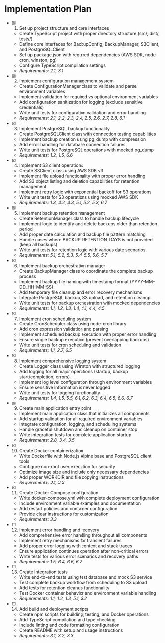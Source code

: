 # Implementation Plan

- [x] 1. Set up project structure and core interfaces
  - Create TypeScript project with proper directory structure (src/, dist/, tests/)
  - Define core interfaces for BackupConfig, BackupManager, S3Client, and PostgreSQLClient
  - Set up package.json with required dependencies (AWS SDK, node-cron, winston, pg)
  - Configure TypeScript compilation settings
  - _Requirements: 2.1, 3.1_

- [x] 2. Implement configuration management system
  - Create ConfigurationManager class to validate and parse environment variables
  - Implement validation for required vs optional environment variables
  - Add configuration sanitization for logging (exclude sensitive credentials)
  - Write unit tests for configuration validation and error handling
  - _Requirements: 2.1, 2.2, 2.3, 2.4, 2.5, 2.6, 2.7, 2.8, 6.1_

- [x] 3. Implement PostgreSQL backup functionality
  - Create PostgreSQLClient class with connection testing capabilities
  - Implement backup creation using pg_dump with compression
  - Add error handling for database connection failures
  - Write unit tests for PostgreSQL operations with mocked pg_dump
  - _Requirements: 1.2, 1.5, 6.6_

- [x] 4. Implement S3 client operations
  - Create S3Client class using AWS SDK v3
  - Implement file upload functionality with proper error handling
  - Add S3 object listing and deletion capabilities for retention management
  - Implement retry logic with exponential backoff for S3 operations
  - Write unit tests for S3 operations using mocked AWS SDK
  - _Requirements: 1.3, 4.2, 4.3, 5.1, 5.2, 5.3, 6.7_

- [x] 5. Implement backup retention management
  - Create RetentionManager class to handle backup lifecycle
  - Implement logic to identify and delete backups older than retention period
  - Add proper date calculation and backup file pattern matching
  - Handle cases where BACKUP_RETENTION_DAYS is not provided (keep all backups)
  - Write unit tests for retention logic with various date scenarios
  - _Requirements: 5.1, 5.2, 5.3, 5.4, 5.5, 5.6, 5.7_

- [x] 6. Implement backup orchestration manager
  - Create BackupManager class to coordinate the complete backup process
  - Implement backup file naming with timestamp format (YYYY-MM-DD_HH-MM-SS)
  - Add temporary file cleanup and error recovery mechanisms
  - Integrate PostgreSQL backup, S3 upload, and retention cleanup
  - Write unit tests for backup orchestration with mocked dependencies
  - _Requirements: 1.1, 1.2, 1.3, 1.4, 4.1, 4.4, 4.5_

- [x] 7. Implement cron scheduling system
  - Create CronScheduler class using node-cron library
  - Add cron expression validation and parsing
  - Implement scheduled backup execution with proper error handling
  - Ensure single backup execution (prevent overlapping backups)
  - Write unit tests for cron scheduling and validation
  - _Requirements: 1.1, 2.7, 6.5_

- [x] 8. Implement comprehensive logging system
  - Create Logger class using Winston with structured logging
  - Add logging for all major operations (startup, backup start/completion, errors)
  - Implement log level configuration through environment variables
  - Ensure sensitive information is never logged
  - Write unit tests for logging functionality
  - _Requirements: 1.4, 1.5, 5.5, 6.1, 6.2, 6.3, 6.4, 6.5, 6.6, 6.7_

- [x] 9. Create main application entry point
  - Implement main application class that initializes all components
  - Add startup validation for all required environment variables
  - Integrate configuration, logging, and scheduling systems
  - Handle graceful shutdown and cleanup on container stop
  - Write integration tests for complete application startup
  - _Requirements: 2.8, 3.4, 3.5_

- [x] 10. Create Docker containerization
  - Write Dockerfile with Node.js Alpine base and PostgreSQL client tools
  - Configure non-root user execution for security
  - Optimize image size and include only necessary dependencies
  - Add proper WORKDIR and file copying instructions
  - _Requirements: 3.1, 3.2_

- [x] 11. Create Docker Compose configuration
  - Write docker-compose.yml with complete deployment configuration
  - Include environment variable examples and documentation
  - Add restart policies and container configuration
  - Provide clear instructions for customization
  - _Requirements: 3.3_

- [ ] 12. Implement error handling and recovery
  - Add comprehensive error handling throughout all components
  - Implement retry mechanisms for transient failures
  - Add proper error logging with context and stack traces
  - Ensure application continues operation after non-critical errors
  - Write tests for various error scenarios and recovery paths
  - _Requirements: 1.5, 6.4, 6.6, 6.7_

- [ ] 13. Create integration tests
  - Write end-to-end tests using test database and mock S3 service
  - Test complete backup workflow from scheduling to S3 upload
  - Add tests for retention cleanup functionality
  - Test Docker container behavior and environment variable handling
  - _Requirements: 1.1, 1.2, 1.3, 5.1, 5.2_

- [ ] 14. Add build and deployment scripts
  - Create npm scripts for building, testing, and Docker operations
  - Add TypeScript compilation and type checking
  - Include linting and code formatting configuration
  - Create README with setup and usage instructions
  - _Requirements: 3.1, 3.2, 3.3_